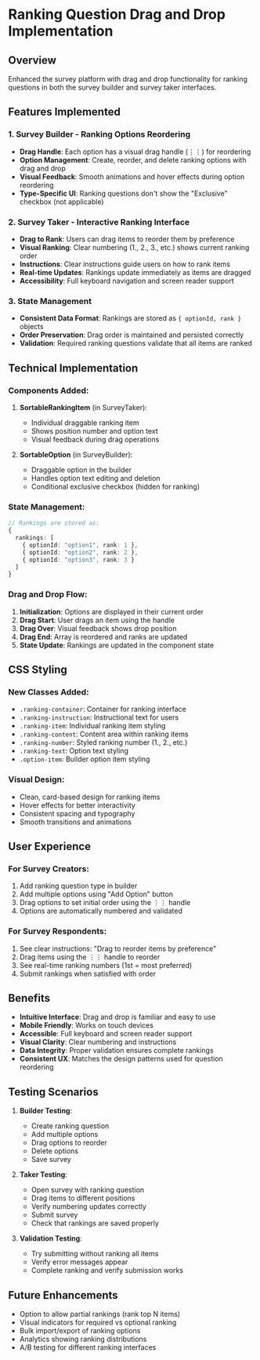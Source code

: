 # Ranking Question Drag and Drop Implementation

## Overview
Enhanced the survey platform with drag and drop functionality for ranking questions in both the survey builder and survey taker interfaces.

## Features Implemented

### 1. Survey Builder - Ranking Options Reordering
- **Drag Handle**: Each option has a visual drag handle (⋮⋮) for reordering
- **Option Management**: Create, reorder, and delete ranking options with drag and drop
- **Visual Feedback**: Smooth animations and hover effects during option reordering
- **Type-Specific UI**: Ranking questions don't show the "Exclusive" checkbox (not applicable)

### 2. Survey Taker - Interactive Ranking Interface
- **Drag to Rank**: Users can drag items to reorder them by preference
- **Visual Ranking**: Clear numbering (1., 2., 3., etc.) shows current ranking order
- **Instructions**: Clear instructions guide users on how to rank items
- **Real-time Updates**: Rankings update immediately as items are dragged
- **Accessibility**: Full keyboard navigation and screen reader support

### 3. State Management
- **Consistent Data Format**: Rankings are stored as `{ optionId, rank }` objects
- **Order Preservation**: Drag order is maintained and persisted correctly
- **Validation**: Required ranking questions validate that all items are ranked

## Technical Implementation

### Components Added:

1. **SortableRankingItem** (in SurveyTaker):
   - Individual draggable ranking item
   - Shows position number and option text
   - Visual feedback during drag operations

2. **SortableOption** (in SurveyBuilder):
   - Draggable option in the builder
   - Handles option text editing and deletion
   - Conditional exclusive checkbox (hidden for ranking)

### State Management:

```typescript
// Rankings are stored as:
{
  rankings: [
    { optionId: "option1", rank: 1 },
    { optionId: "option2", rank: 2 },
    { optionId: "option3", rank: 3 }
  ]
}
```

### Drag and Drop Flow:

1. **Initialization**: Options are displayed in their current order
2. **Drag Start**: User drags an item using the handle
3. **Drag Over**: Visual feedback shows drop position
4. **Drag End**: Array is reordered and ranks are updated
5. **State Update**: Rankings are updated in the component state

## CSS Styling

### New Classes Added:
- `.ranking-container`: Container for ranking interface
- `.ranking-instruction`: Instructional text for users
- `.ranking-item`: Individual ranking item styling
- `.ranking-content`: Content area within ranking items
- `.ranking-number`: Styled ranking number (1., 2., etc.)
- `.ranking-text`: Option text styling
- `.option-item`: Builder option item styling

### Visual Design:
- Clean, card-based design for ranking items
- Hover effects for better interactivity
- Consistent spacing and typography
- Smooth transitions and animations

## User Experience

### For Survey Creators:
1. Add ranking question type in builder
2. Add multiple options using "Add Option" button
3. Drag options to set initial order using the ⋮⋮ handle
4. Options are automatically numbered and validated

### For Survey Respondents:
1. See clear instructions: "Drag to reorder items by preference"
2. Drag items using the ⋮⋮ handle to reorder
3. See real-time ranking numbers (1st = most preferred)
4. Submit rankings when satisfied with order

## Benefits

- **Intuitive Interface**: Drag and drop is familiar and easy to use
- **Mobile Friendly**: Works on touch devices
- **Accessible**: Full keyboard and screen reader support
- **Visual Clarity**: Clear numbering and instructions
- **Data Integrity**: Proper validation ensures complete rankings
- **Consistent UX**: Matches the design patterns used for question reordering

## Testing Scenarios

1. **Builder Testing**:
   - Create ranking question
   - Add multiple options
   - Drag options to reorder
   - Delete options
   - Save survey

2. **Taker Testing**:
   - Open survey with ranking question
   - Drag items to different positions
   - Verify numbering updates correctly
   - Submit survey
   - Check that rankings are saved properly

3. **Validation Testing**:
   - Try submitting without ranking all items
   - Verify error messages appear
   - Complete ranking and verify submission works

## Future Enhancements

- Option to allow partial rankings (rank top N items)
- Visual indicators for required vs optional ranking
- Bulk import/export of ranking options
- Analytics showing ranking distributions
- A/B testing for different ranking interfaces